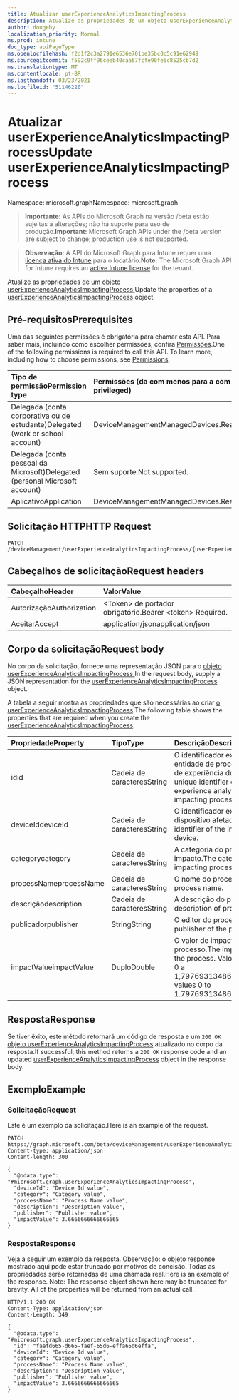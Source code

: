 ```yaml
---
title: Atualizar userExperienceAnalyticsImpactingProcess
description: Atualize as propriedades de um objeto userExperienceAnalyticsImpactingProcess.
author: dougeby
localization_priority: Normal
ms.prod: intune
doc_type: apiPageType
ms.openlocfilehash: f2d1f2c3a2791e6536e701be35bc0c5c91e62949
ms.sourcegitcommit: f592c9ff96ceeb40caa67fcfe90fe6c8525cb7d2
ms.translationtype: MT
ms.contentlocale: pt-BR
ms.lasthandoff: 03/23/2021
ms.locfileid: "51146220"
---
```

# <a name="update-userexperienceanalyticsimpactingprocess"></a><span data-ttu-id="98b65-103">Atualizar userExperienceAnalyticsImpactingProcess</span><span class="sxs-lookup"><span data-stu-id="98b65-103">Update userExperienceAnalyticsImpactingProcess</span></span>

<span data-ttu-id="98b65-104">Namespace: microsoft.graph</span><span class="sxs-lookup"><span data-stu-id="98b65-104">Namespace: microsoft.graph</span></span>

> <span data-ttu-id="98b65-105">**Importante:** As APIs do Microsoft Graph na versão /beta estão sujeitas a alterações; não há suporte para uso de produção.</span><span class="sxs-lookup"><span data-stu-id="98b65-105">**Important:** Microsoft Graph APIs under the /beta version are subject to change; production use is not supported.</span></span>

> <span data-ttu-id="98b65-106">**Observação:** A API do Microsoft Graph para Intune requer uma [licença ativa do Intune](https://go.microsoft.com/fwlink/?linkid=839381) para o locatário.</span><span class="sxs-lookup"><span data-stu-id="98b65-106">**Note:** The Microsoft Graph API for Intune requires an [active Intune license](https://go.microsoft.com/fwlink/?linkid=839381) for the tenant.</span></span>

<span data-ttu-id="98b65-107">Atualize as propriedades de [um objeto userExperienceAnalyticsImpactingProcess.](../resources/intune-devices-userexperienceanalyticsimpactingprocess.md)</span><span class="sxs-lookup"><span data-stu-id="98b65-107">Update the properties of a [userExperienceAnalyticsImpactingProcess](../resources/intune-devices-userexperienceanalyticsimpactingprocess.md) object.</span></span>

## <a name="prerequisites"></a><span data-ttu-id="98b65-108">Pré-requisitos</span><span class="sxs-lookup"><span data-stu-id="98b65-108">Prerequisites</span></span>
<span data-ttu-id="98b65-p101">Uma das seguintes permissões é obrigatória para chamar esta API. Para saber mais, incluindo como escolher permissões, confira [Permissões](/graph/permissions-reference).</span><span class="sxs-lookup"><span data-stu-id="98b65-p101">One of the following permissions is required to call this API. To learn more, including how to choose permissions, see [Permissions](/graph/permissions-reference).</span></span>

|<span data-ttu-id="98b65-111">Tipo de permissão</span><span class="sxs-lookup"><span data-stu-id="98b65-111">Permission type</span></span>|<span data-ttu-id="98b65-112">Permissões (da com menos para a com mais privilégios)</span><span class="sxs-lookup"><span data-stu-id="98b65-112">Permissions (from least to most privileged)</span></span>|
|:---|:---|
|<span data-ttu-id="98b65-113">Delegada (conta corporativa ou de estudante)</span><span class="sxs-lookup"><span data-stu-id="98b65-113">Delegated (work or school account)</span></span>|<span data-ttu-id="98b65-114">DeviceManagementManagedDevices.ReadWrite.All</span><span class="sxs-lookup"><span data-stu-id="98b65-114">DeviceManagementManagedDevices.ReadWrite.All</span></span>|
|<span data-ttu-id="98b65-115">Delegada (conta pessoal da Microsoft)</span><span class="sxs-lookup"><span data-stu-id="98b65-115">Delegated (personal Microsoft account)</span></span>|<span data-ttu-id="98b65-116">Sem suporte.</span><span class="sxs-lookup"><span data-stu-id="98b65-116">Not supported.</span></span>|
|<span data-ttu-id="98b65-117">Aplicativo</span><span class="sxs-lookup"><span data-stu-id="98b65-117">Application</span></span>|<span data-ttu-id="98b65-118">DeviceManagementManagedDevices.ReadWrite.All</span><span class="sxs-lookup"><span data-stu-id="98b65-118">DeviceManagementManagedDevices.ReadWrite.All</span></span>|

## <a name="http-request"></a><span data-ttu-id="98b65-119">Solicitação HTTP</span><span class="sxs-lookup"><span data-stu-id="98b65-119">HTTP Request</span></span>
<!-- {
  "blockType": "ignored"
}
-->
``` http
PATCH /deviceManagement/userExperienceAnalyticsImpactingProcess/{userExperienceAnalyticsImpactingProcessId}
```

## <a name="request-headers"></a><span data-ttu-id="98b65-120">Cabeçalhos de solicitação</span><span class="sxs-lookup"><span data-stu-id="98b65-120">Request headers</span></span>
|<span data-ttu-id="98b65-121">Cabeçalho</span><span class="sxs-lookup"><span data-stu-id="98b65-121">Header</span></span>|<span data-ttu-id="98b65-122">Valor</span><span class="sxs-lookup"><span data-stu-id="98b65-122">Value</span></span>|
|:---|:---|
|<span data-ttu-id="98b65-123">Autorização</span><span class="sxs-lookup"><span data-stu-id="98b65-123">Authorization</span></span>|<span data-ttu-id="98b65-124">&lt;Token&gt; de portador obrigatório.</span><span class="sxs-lookup"><span data-stu-id="98b65-124">Bearer &lt;token&gt; Required.</span></span>|
|<span data-ttu-id="98b65-125">Aceitar</span><span class="sxs-lookup"><span data-stu-id="98b65-125">Accept</span></span>|<span data-ttu-id="98b65-126">application/json</span><span class="sxs-lookup"><span data-stu-id="98b65-126">application/json</span></span>|

## <a name="request-body"></a><span data-ttu-id="98b65-127">Corpo da solicitação</span><span class="sxs-lookup"><span data-stu-id="98b65-127">Request body</span></span>
<span data-ttu-id="98b65-128">No corpo da solicitação, fornece uma representação JSON para o [objeto userExperienceAnalyticsImpactingProcess.](../resources/intune-devices-userexperienceanalyticsimpactingprocess.md)</span><span class="sxs-lookup"><span data-stu-id="98b65-128">In the request body, supply a JSON representation for the [userExperienceAnalyticsImpactingProcess](../resources/intune-devices-userexperienceanalyticsimpactingprocess.md) object.</span></span>

<span data-ttu-id="98b65-129">A tabela a seguir mostra as propriedades que são necessárias ao criar [o userExperienceAnalyticsImpactingProcess](../resources/intune-devices-userexperienceanalyticsimpactingprocess.md).</span><span class="sxs-lookup"><span data-stu-id="98b65-129">The following table shows the properties that are required when you create the [userExperienceAnalyticsImpactingProcess](../resources/intune-devices-userexperienceanalyticsimpactingprocess.md).</span></span>

|<span data-ttu-id="98b65-130">Propriedade</span><span class="sxs-lookup"><span data-stu-id="98b65-130">Property</span></span>|<span data-ttu-id="98b65-131">Tipo</span><span class="sxs-lookup"><span data-stu-id="98b65-131">Type</span></span>|<span data-ttu-id="98b65-132">Descrição</span><span class="sxs-lookup"><span data-stu-id="98b65-132">Description</span></span>|
|:---|:---|:---|
|<span data-ttu-id="98b65-133">id</span><span class="sxs-lookup"><span data-stu-id="98b65-133">id</span></span>|<span data-ttu-id="98b65-134">Cadeia de caracteres</span><span class="sxs-lookup"><span data-stu-id="98b65-134">String</span></span>|<span data-ttu-id="98b65-135">O identificador exclusivo da entidade de processo de análise de experiência do usuário.</span><span class="sxs-lookup"><span data-stu-id="98b65-135">The unique identifier of the user experience analytics top impacting process entity.</span></span>|
|<span data-ttu-id="98b65-136">deviceId</span><span class="sxs-lookup"><span data-stu-id="98b65-136">deviceId</span></span>|<span data-ttu-id="98b65-137">Cadeia de caracteres</span><span class="sxs-lookup"><span data-stu-id="98b65-137">String</span></span>|<span data-ttu-id="98b65-138">O identificador exclusivo do dispositivo afetado.</span><span class="sxs-lookup"><span data-stu-id="98b65-138">The unique identifier of the impacted device.</span></span>|
|<span data-ttu-id="98b65-139">category</span><span class="sxs-lookup"><span data-stu-id="98b65-139">category</span></span>|<span data-ttu-id="98b65-140">Cadeia de caracteres</span><span class="sxs-lookup"><span data-stu-id="98b65-140">String</span></span>|<span data-ttu-id="98b65-141">A categoria do processo de impacto.</span><span class="sxs-lookup"><span data-stu-id="98b65-141">The category of impacting process.</span></span>|
|<span data-ttu-id="98b65-142">processName</span><span class="sxs-lookup"><span data-stu-id="98b65-142">processName</span></span>|<span data-ttu-id="98b65-143">Cadeia de caracteres</span><span class="sxs-lookup"><span data-stu-id="98b65-143">String</span></span>|<span data-ttu-id="98b65-144">O nome do processo.</span><span class="sxs-lookup"><span data-stu-id="98b65-144">The process name.</span></span>|
|<span data-ttu-id="98b65-145">descrição</span><span class="sxs-lookup"><span data-stu-id="98b65-145">description</span></span>|<span data-ttu-id="98b65-146">Cadeia de caracteres</span><span class="sxs-lookup"><span data-stu-id="98b65-146">String</span></span>|<span data-ttu-id="98b65-147">A descrição do processo.</span><span class="sxs-lookup"><span data-stu-id="98b65-147">The description of process.</span></span>|
|<span data-ttu-id="98b65-148">publicador</span><span class="sxs-lookup"><span data-stu-id="98b65-148">publisher</span></span>|<span data-ttu-id="98b65-149">String</span><span class="sxs-lookup"><span data-stu-id="98b65-149">String</span></span>|<span data-ttu-id="98b65-150">O editor do processo.</span><span class="sxs-lookup"><span data-stu-id="98b65-150">The publisher of the process.</span></span>|
|<span data-ttu-id="98b65-151">impactValue</span><span class="sxs-lookup"><span data-stu-id="98b65-151">impactValue</span></span>|<span data-ttu-id="98b65-152">Duplo</span><span class="sxs-lookup"><span data-stu-id="98b65-152">Double</span></span>|<span data-ttu-id="98b65-153">O valor de impacto do processo.</span><span class="sxs-lookup"><span data-stu-id="98b65-153">The impact value of the process.</span></span> <span data-ttu-id="98b65-154">Valores válidos de 0 a 1,79769313486232E+308</span><span class="sxs-lookup"><span data-stu-id="98b65-154">Valid values 0 to 1.79769313486232E+308</span></span>|



## <a name="response"></a><span data-ttu-id="98b65-155">Resposta</span><span class="sxs-lookup"><span data-stu-id="98b65-155">Response</span></span>
<span data-ttu-id="98b65-156">Se tiver êxito, este método retornará um código de resposta e um `200 OK` [objeto userExperienceAnalyticsImpactingProcess](../resources/intune-devices-userexperienceanalyticsimpactingprocess.md) atualizado no corpo da resposta.</span><span class="sxs-lookup"><span data-stu-id="98b65-156">If successful, this method returns a `200 OK` response code and an updated [userExperienceAnalyticsImpactingProcess](../resources/intune-devices-userexperienceanalyticsimpactingprocess.md) object in the response body.</span></span>

## <a name="example"></a><span data-ttu-id="98b65-157">Exemplo</span><span class="sxs-lookup"><span data-stu-id="98b65-157">Example</span></span>

### <a name="request"></a><span data-ttu-id="98b65-158">Solicitação</span><span class="sxs-lookup"><span data-stu-id="98b65-158">Request</span></span>
<span data-ttu-id="98b65-159">Este é um exemplo da solicitação.</span><span class="sxs-lookup"><span data-stu-id="98b65-159">Here is an example of the request.</span></span>
``` http
PATCH https://graph.microsoft.com/beta/deviceManagement/userExperienceAnalyticsImpactingProcess/{userExperienceAnalyticsImpactingProcessId}
Content-type: application/json
Content-length: 300

{
  "@odata.type": "#microsoft.graph.userExperienceAnalyticsImpactingProcess",
  "deviceId": "Device Id value",
  "category": "Category value",
  "processName": "Process Name value",
  "description": "Description value",
  "publisher": "Publisher value",
  "impactValue": 3.6666666666666665
}
```

### <a name="response"></a><span data-ttu-id="98b65-160">Resposta</span><span class="sxs-lookup"><span data-stu-id="98b65-160">Response</span></span>
<span data-ttu-id="98b65-p103">Veja a seguir um exemplo da resposta. Observação: o objeto response mostrado aqui pode estar truncado por motivos de concisão. Todas as propriedades serão retornadas de uma chamada real.</span><span class="sxs-lookup"><span data-stu-id="98b65-p103">Here is an example of the response. Note: The response object shown here may be truncated for brevity. All of the properties will be returned from an actual call.</span></span>
``` http
HTTP/1.1 200 OK
Content-Type: application/json
Content-Length: 349

{
  "@odata.type": "#microsoft.graph.userExperienceAnalyticsImpactingProcess",
  "id": "faefd665-d665-faef-65d6-effa65d6effa",
  "deviceId": "Device Id value",
  "category": "Category value",
  "processName": "Process Name value",
  "description": "Description value",
  "publisher": "Publisher value",
  "impactValue": 3.6666666666666665
}
```




